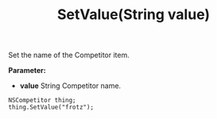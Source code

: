 ﻿---
uid: crmscript_ref_NSCompetitor_SetValue
title: SetValue(String value)
intellisense: NSCompetitor.SetValue
keywords: NSCompetitor, SetValue
so.topic: reference
---

Set the name of the Competitor item.

**Parameter:** 
 - **value** String Competitor name.

```crmscript
NSCompetitor thing;
thing.SetValue("frotz");
```


